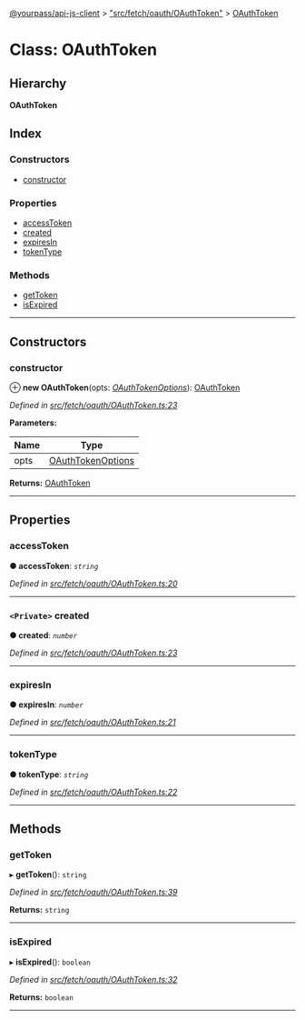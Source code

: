 [@yourpass/api-js-client](../README.md) > ["src/fetch/oauth/OAuthToken"](../modules/_src_fetch_oauth_oauthtoken_.md) > [OAuthToken](../classes/_src_fetch_oauth_oauthtoken_.oauthtoken.md)

# Class: OAuthToken

## Hierarchy

**OAuthToken**

## Index

### Constructors

* [constructor](_src_fetch_oauth_oauthtoken_.oauthtoken.md#constructor)

### Properties

* [accessToken](_src_fetch_oauth_oauthtoken_.oauthtoken.md#accesstoken)
* [created](_src_fetch_oauth_oauthtoken_.oauthtoken.md#created)
* [expiresIn](_src_fetch_oauth_oauthtoken_.oauthtoken.md#expiresin)
* [tokenType](_src_fetch_oauth_oauthtoken_.oauthtoken.md#tokentype)

### Methods

* [getToken](_src_fetch_oauth_oauthtoken_.oauthtoken.md#gettoken)
* [isExpired](_src_fetch_oauth_oauthtoken_.oauthtoken.md#isexpired)

---

## Constructors

<a id="constructor"></a>

###  constructor

⊕ **new OAuthToken**(opts: *[OAuthTokenOptions](../interfaces/_src_fetch_oauth_oauthtoken_.oauthtokenoptions.md)*): [OAuthToken](_src_fetch_oauth_oauthtoken_.oauthtoken.md)

*Defined in [src/fetch/oauth/OAuthToken.ts:23](https://github.com/yourpass/yourpass-api-js-client/blob/282d6a3/src/fetch/oauth/OAuthToken.ts#L23)*

**Parameters:**

| Name | Type |
| ------ | ------ |
| opts | [OAuthTokenOptions](../interfaces/_src_fetch_oauth_oauthtoken_.oauthtokenoptions.md) |

**Returns:** [OAuthToken](_src_fetch_oauth_oauthtoken_.oauthtoken.md)

___

## Properties

<a id="accesstoken"></a>

###  accessToken

**● accessToken**: *`string`*

*Defined in [src/fetch/oauth/OAuthToken.ts:20](https://github.com/yourpass/yourpass-api-js-client/blob/282d6a3/src/fetch/oauth/OAuthToken.ts#L20)*

___
<a id="created"></a>

### `<Private>` created

**● created**: *`number`*

*Defined in [src/fetch/oauth/OAuthToken.ts:23](https://github.com/yourpass/yourpass-api-js-client/blob/282d6a3/src/fetch/oauth/OAuthToken.ts#L23)*

___
<a id="expiresin"></a>

###  expiresIn

**● expiresIn**: *`number`*

*Defined in [src/fetch/oauth/OAuthToken.ts:21](https://github.com/yourpass/yourpass-api-js-client/blob/282d6a3/src/fetch/oauth/OAuthToken.ts#L21)*

___
<a id="tokentype"></a>

###  tokenType

**● tokenType**: *`string`*

*Defined in [src/fetch/oauth/OAuthToken.ts:22](https://github.com/yourpass/yourpass-api-js-client/blob/282d6a3/src/fetch/oauth/OAuthToken.ts#L22)*

___

## Methods

<a id="gettoken"></a>

###  getToken

▸ **getToken**(): `string`

*Defined in [src/fetch/oauth/OAuthToken.ts:39](https://github.com/yourpass/yourpass-api-js-client/blob/282d6a3/src/fetch/oauth/OAuthToken.ts#L39)*

**Returns:** `string`

___
<a id="isexpired"></a>

###  isExpired

▸ **isExpired**(): `boolean`

*Defined in [src/fetch/oauth/OAuthToken.ts:32](https://github.com/yourpass/yourpass-api-js-client/blob/282d6a3/src/fetch/oauth/OAuthToken.ts#L32)*

**Returns:** `boolean`

___

